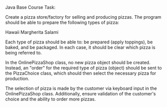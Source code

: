 Java Base Course Task:

Create a pizza store/factory for selling and producing pizzas. The program should be able to prepare the following types of pizza:

Hawaii
Margherita
Salami

Each type of pizza should be able to: be prepared (apply toppings), be baked, and be packaged. In each case, it should be clear which pizza is being referred to.

In the OnlinePizzaShop class, no new pizza object should be created. Instead, an "order" for the required type of pizza (object) should be sent to the PizzaChoice class, which should then select the necessary pizza for production.

The selection of pizza is made by the customer via keyboard input in the OnlinePizzaShop class. Additionally, ensure validation of the customer's choice and the ability to order more pizzas.
